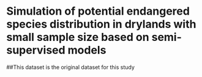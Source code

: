 # Simulation of potential endangered species distribution in drylands with small sample size based on semi-supervised models

##This dataset is the original dataset for this study
